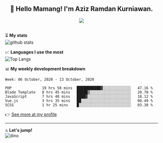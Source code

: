 <h2 align="center">👋 Hello Mamang! I'm Aziz Ramdan Kurniawan.</h2>  
<p align="center">
  <img src="https://komarev.com/ghpvc/?username=azizramdan"> <br><br>
</p>
    
⏳ **My stats**  
![github stats](https://github-readme-stats.vercel.app/api?username=azizramdan&show_icons=true&count_private=true&title_color=000&hide_border=true&hide_title=true)  

📈 **Languages I use the most**  
![Top Langs](https://github-readme-stats.vercel.app/api/top-langs/?username=azizramdan&layout=compact&langs_count=6&hide=tsql&hide_border=true&hide_title=true&exclude_repo=Futsal-Go,Futsal-Go-Admin,Sistem-Informasi-Sensus-Harian-Rawat-Inap)  

📊 **My weekly development breakdown**
<!--START_SECTION:waka-->
```text
Week: 06 October, 2020 - 13 October, 2020

PHP              19 hrs 58 mins  ███████████▓░░░░░░░░░░░░░   47.16 % 
Blade Template   8 hrs 45 mins   █████▒░░░░░░░░░░░░░░░░░░░   20.70 % 
JavaScript       7 hrs 40 mins   ████▓░░░░░░░░░░░░░░░░░░░░   18.12 % 
Vue.js           3 hrs 35 mins   ██░░░░░░░░░░░░░░░░░░░░░░░   08.49 % 
SCSS             1 hr 25 mins    █░░░░░░░░░░░░░░░░░░░░░░░░   03.38 % 
```
<!--END_SECTION:waka-->
👉 [See more at my profile](https://wakatime.com/@azizramdan)
***
🔝 **Let's jump!**  
![dino](https://raw.githubusercontent.com/azizramdan/azizramdan/master/dino.gif)  
